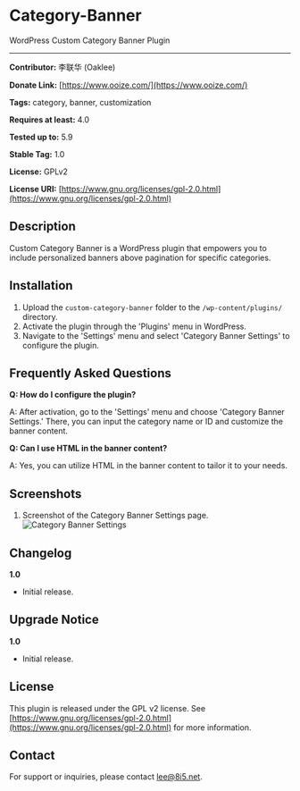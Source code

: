 # Category-Banner

WordPress Custom Category Banner Plugin

---

**Contributor:** 李联华 (Oaklee)

**Donate Link:** [https://www.ooize.com/](https://www.ooize.com/)

**Tags:** category, banner, customization

**Requires at least:** 4.0

**Tested up to:** 5.9

**Stable Tag:** 1.0

**License:** GPLv2

**License URI:** [https://www.gnu.org/licenses/gpl-2.0.html](https://www.gnu.org/licenses/gpl-2.0.html)

## Description

Custom Category Banner is a WordPress plugin that empowers you to include personalized banners above pagination for specific categories.

## Installation

1. Upload the `custom-category-banner` folder to the `/wp-content/plugins/` directory.
2. Activate the plugin through the 'Plugins' menu in WordPress.
3. Navigate to the 'Settings' menu and select 'Category Banner Settings' to configure the plugin.

## Frequently Asked Questions

**Q: How do I configure the plugin?**

A: After activation, go to the 'Settings' menu and choose 'Category Banner Settings.' There, you can input the category name or ID and customize the banner content.

**Q: Can I use HTML in the banner content?**

A: Yes, you can utilize HTML in the banner content to tailor it to your needs.

## Screenshots

1. Screenshot of the Category Banner Settings page.
   ![Category Banner Settings](https://www.ooize.com/assets/plugins/Category-Banner/asset/image.png)

## Changelog

**1.0**
- Initial release.

## Upgrade Notice

**1.0**
- Initial release.

## License

This plugin is released under the GPL v2 license. See [https://www.gnu.org/licenses/gpl-2.0.html](https://www.gnu.org/licenses/gpl-2.0.html) for more information.

## Contact

For support or inquiries, please contact lee@8i5.net.
